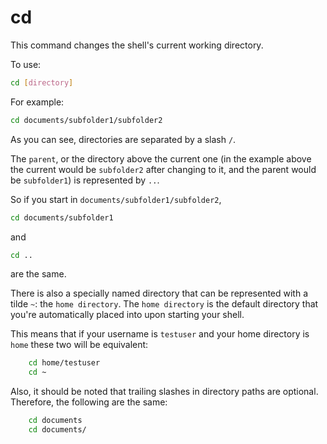 # cd
This command changes the shell's current working directory.

To use:

```bash    
cd [directory]
```    

For example:

```bash
cd documents/subfolder1/subfolder2
```

As you can see, directories are separated by a slash `/`.

The `parent`, or the directory above the current one (in the example above the current would be `subfolder2` after changing to it, and the parent would be `subfolder1`) is represented by `..`.

So if you start in `documents/subfolder1/subfolder2`,

```bash
cd documents/subfolder1
```

and 

```bash
cd ..
```

are the same.

There is also a specially named directory that can be represented with a tilde `~`: the `home directory`. The `home directory` is the default directory that you're automatically placed into upon starting your shell. 

This means that if your username is `testuser` and your home directory is `home` these two will be equivalent:

```bash
    cd home/testuser
    cd ~
```    
   
    
Also, it should be noted that trailing slashes in directory paths are optional. Therefore, the following are the same:


```bash
    cd documents
    cd documents/
```    

    
    